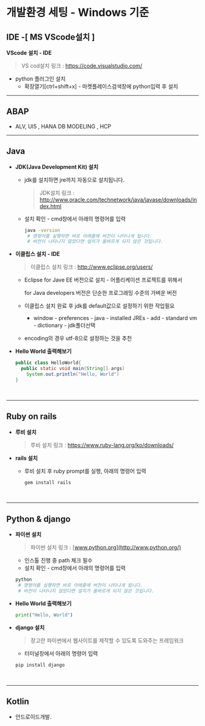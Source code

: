 # 개발환경 세팅 - Windows 기준

## IDE -[ MS VScode설치 ] 

**VScode 설치 - IDE**

> VS cod설치 링크 : https://code.visualstudio.com/

- python 플러그인 설치 
  - 확장열기[ctrl+shift+x] - 마켓플레이스검색창에 python입력 후 설치

------

## ABAP

- ALV, UI5 , HANA DB MODELING , HCP

------

## Java 

- **JDK(Java Development Kit) 설치**

  - jdk를 설치하면 jre까지 자동으로 설치됩니다.

    > JDK설치 링크 :  http://www.oracle.com/technetwork/java/javase/downloads/index.html

  - 설치 확인 - cmd창에서 아래의 명령어를 입력

    ```bash
    java -version
     # 명령어를 실행하면 바로 아래줄에 버전이 나타나게 됩니다.
     # 버전이 나타나지 않았다면 설치가 올바르게 되지 않은 것입니다.
    ```

- **이클립스 설치 - IDE**

  > 이클립스 설치 링크 : http://www.eclipse.org/users/

  - Eclipse for Jave EE 버전으로 설치 - 어플리케이션 프로젝트를 위해서

    for Java developers 버전은 단순한 프로그래밍 수준의 가벼운 버전

  - 이클립스 설치 완료 후 jdk를 default값으로 설정하기 위한 작업필요
    - window - preferences - java - installed JREs - add - standard vm - dictionary - jdk폴더선택

  - encoding의 경우 utf-8으로 설정하는 것을 추천

- **Hello World 출력해보기**

  ```java
  public class HelloWorld{
    public static void main(String[] args)
      System.out.println("Hello, World")
  }
  ```

  ​

------

## Ruby on rails

- **루비 설치**

  > 루비 설치 링크 : https://www.ruby-lang.org/ko/downloads/


- **rails 설치**

  - 루비 설치 후 ruby prompt를 실행, 아래의 명령어 입력

    ```ruby
    gem install rails
    ```

    ​

------

## Python & django

- **파이썬 설치** 

  > 파이썬 설치 링크 : [www.python.org](http://www.python.org/)

  - 인스톨 진행 중 path 체크 필수
  - 설치 확인 - cmd창에서 아래의 명령어를 입력

  ```bash
  python
   # 명령어를 실행하면 바로 아래줄에 버전이 나타나게 됩니다.
   # 버전이 나타나지 않았다면 설치가 올바르게 되지 않은 것입니다.
  ```

- **Hello World 출력해보기**

  ```python
  print("Hello, World")
  ```

- **django 설치**

  > 장고란 파이썬에서 웹사이트를 제작할 수 있도록 도와주는 프레임워크

  - 터미널창에서 아래의 명령어 입력

  ```bash
  pip install django
  ```

  ​

------

## Kotlin

- 안드로이드개발.

